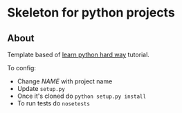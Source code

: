 Skeleton for python projects
============================

## About
Template based of [learn python hard way](http://learnpythonthehardway.org/book/ex46.html) tutorial.

To config:
- Change _NAME_ with project name
- Update `setup.py`
- Once it's cloned do `python setup.py install`
- To run tests do `nosetests`

